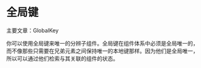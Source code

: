 # 全局键

主要文章：GlobalKey

你可以使用全局键来唯一的分辨子组件。全局键在组件体系中必须是全局唯一的，而不像那些只需要在兄弟元素之间保持唯一的本地键那样。因为他们是全局唯一，所以可以通过他们检索与其关联的组件的状态。

